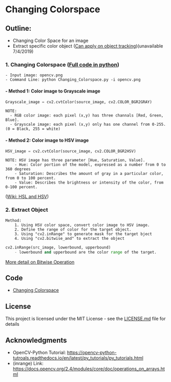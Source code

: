 # Changing Colorspace

## Outline:
- Changing Color Space for an image
- Extract specific color object ([Can apply on object tracking](https://github.com/Hank-Tsou/Computer-Vision-OpenCV-Python/edit/master/tutorials/Image_Processing/1_Changing_colorspace/README.md))(unavailable 7/4/2019)

### 1. Changing Colorspace  ([Full code in python](https://github.com/Hank-Tsou/Computer-Vision-OpenCV-Python/blob/master/tutorials/Image_Processing/1_Changing_colorspace/Changing_Colorspace.py))
```
- Input image: opencv.png
- Command Line: python Changing_Colorspace.py -i opencv.png
```

#### - Method 1: Color image to Grayscale image
```python
Grayscale_image = cv2.cvtColor(source_image, cv2.COLOR_BGR2GRAY)
```
```
NOTE: 
  - RGB color image: each pixel (x,y) has three channals [Red, Green, Blue].
  - Grayscale image: each pixel (x,y) only has one channel from 0-255. (0 = Black, 255 = white)
```
#### - Method 2: Color image to HSV image
```python
HSV_image = cv2.cvtColor(source_image, cv2.COLOR_BGR2HSV)
```
```
NOTE: HSV image has three parameter [Hue, Saturation, Value].
    - Hue: Color portion of the model, expressed as a number from 0 to 360 degrees 
    - Saturation: Describes the amount of gray in a particular color, from 0 to 100 percent. 
    - Value: Describes the brightness or intensity of the color, from 0-100 percent.
```
([Wiki: HSL and HSV](https://en.wikipedia.org/wiki/HSL_and_HSV))

### 2. Extract Object 
```
Method:
    1. Using HSV color space, convert color image to HSV image.
    2. Define the range of color for the target object.
    3. Using "cv2.inRange" to generate mask for the target bject
    4. Using "cv2.bitwise_and" to extract the object
```
```python
cv2.inRange(src_image, lowerbound, upperbound)
    - lowerbound and upperbound are the color range of the target.
```

[More detail on Bitwise Operation](https://github.com/Hank-Tsou/Computer-Vision-OpenCV-Python/tree/master/tutorials/Core_Operation)

## Code
- [Changing Colorspace](https://github.com/Hank-Tsou/Computer-Vision-OpenCV-Python/blob/master/tutorials/Image_Processing/1_Changing_colorspace/Changing_Colorspace.py)

## License

This project is licensed under the MIT License - see the [LICENSE.md](LICENSE.md) file for details

## Acknowledgments

* OpenCV-Python Tutorial: https://opencv-python-tutroals.readthedocs.io/en/latest/py_tutorials/py_tutorials.html
* (inrange) Link: https://docs.opencv.org/2.4/modules/core/doc/operations_on_arrays.html
